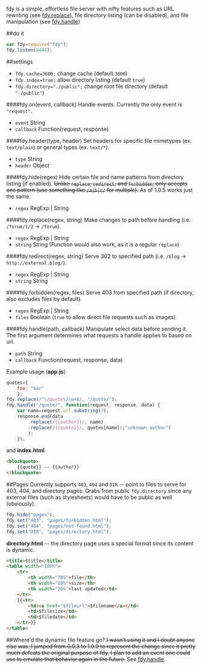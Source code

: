 ﻿fdy is a simple, effortless file server with nifty features such as URL rewriting (see [fdy.replace](#fdyreplaceregex-string)), file directory listing (can be disabled), and file manipulation (see [fdy.handle](#fdyhandlepath-callback))

##do it
```javascript
var fdy=require("fdy");
fdy.listen(4444);
```
##settings
- `fdy.cache=3600;` change cache (default `3600`)
- `fdy.index=true;` allow directory listing (default `true`)
- `fdy.directory="./public";` change root file directory (default `"./public"`)

####fdy.on(event, callback)
Handle events. Currently the only event is `"request"`.
- `event` String
- `callback` Function(request, response)

####fdy.header(type, header)
Set headers for specific file mimetypes (ex. `text/plain`) or general types (ex. `text/*`).
- `type` String
- `header` Object

####fdy.hide(regex)
Hide certain file and name patterns from directory listing (if enabled). <strike>Unlike `replace`, `redirect`, and `forbidden`, only accepts one pattern (use something like `/a|b|c/` for multiple).</strike> As of 1.0.5 works just the same.
- `regex` RegExp | String

####fdy.replace(regex, string)
Make changes to path before handling (i.e. `/forum/1/2` → `/forum`).
- `regex` RegExp | String
- `string` String (Function would also work, as it is a regular `replace`)

####fdy.redirect(regex, string)
Serve 302 to specified path (i.e. `/blog` → `http://external.blog/`).
- `regex` RegExp | String
- `string` String

####fdy.forbidden(regex, files)
Serve 403 from specified path (if directory, also excludes files by default).
- `regex` RegExp | String
- `files` Boolean (`true` to allow direct file requests such as images)

####fdy.handle(path, callback)
Manipulate select data before sending it. The first argument determines what requests a handle applies to based on url.
- `path` String
- `callback` Function(request, response, data)

Example usage (**app.js**)
```javascript
quotes={
	foo: "bar"
	};
fdy.replace(/^\/quote\/\w+$/, "/quote/");
fdy.handle("/quote/", function(request, response, data) {
	var	name=request.url.substring(7);
	response.end(data
		.replace(/{{author}}/, name)
		.replace(/{{quote}}/, quotes[name]||"unknown author")
		);
	});
```
and **index.html**
```html
<blockquote>
	{{quote}} -- {{author}}
</blockquote>
```

##Pages
Currently supports `403`, `404` and `DIR` -- point to files to serve for 403, 404, and directory pages. Grabs from public `fdy.directory` since any external files (such as stylesheets) would have to be public as well (obviously).
```javascript
fdy.hide("pages");
fdy.set("403", "pages/forbidden.html");
fdy.set("404", "pages/not-found.html");
fdy.set("DIR", "pages/directory.html");
```
**directory.html** -- the directory page uses a special format since its content is dynamic.
```html
<title>$title</title>
<table width="100%">
	<tr>
		<th width="70%">file</th>
		<th width="10%">size</th>
		<th width="20%">last updated</td>
	</tr>
	{{<tr>
		<td><a href="$fileurl">$filename</a></td>
		<td>$filesize</td>
		<td>$filedate</td>
	</tr>}}
</table>
```
##Where'd the dynamic file feature go?
<strike>I wasn't using it and I doubt anyone else was. I jumped from 0.0.3 to 1.0.0 to represent the change since it pretty much defeats the original purpose of fdy. I plan to add an event one could use to emulate that behavior again in the future.</strike> See [fdy.handle](#fdyhandlepath-callback).
